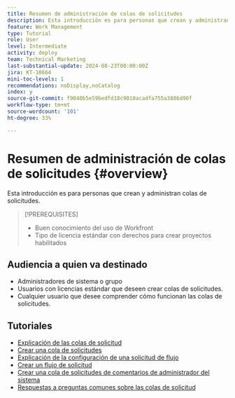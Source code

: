 ```yaml
---
title: Resumen de administración de colas de solicitudes
description: Esta introducción es para personas que crean y administran colas de solicitudes.
feature: Work Management
type: Tutorial
role: User
level: Intermediate
activity: deploy
team: Technical Marketing
last-substantial-update: 2024-08-23T00:00:00Z
jira: KT-10664
mini-toc-levels: 1
recommendations: noDisplay,noCatalog
index: y
source-git-commit: f9040b5e59bedfd18c9010acadfa755a3886d90f
workflow-type: tm+mt
source-wordcount: '101'
ht-degree: 33%

---
```



# Resumen de administración de colas de solicitudes {#overview}

Esta introducción es para personas que crean y administran colas de solicitudes.

>[!PREREQUISITES]
>
>* Buen conocimiento del uso de Workfront
>* Tipo de licencia estándar con derechos para crear proyectos habilitados

## Audiencia a quien va destinado

* Administradores de sistema o grupo
* Usuarios con licencias estándar que deseen crear colas de solicitudes.
* Cualquier usuario que desee comprender cómo funcionan las colas de solicitudes.

## Tutoriales

* [Explicación de las colas de solicitud](/help/manage-work/request-queues/understand-request-queues.md)
* [Crear una cola de solicitudes](/help/manage-work/request-queues/create-a-request-queue.md)
* [Explicación de la configuración de una solicitud de flujo](/help/manage-work/request-queues/understand-settings-for-a-flow-request.md)
* [Crear un flujo de solicitud](/help/manage-work/request-queues/create-a-request-flow.md)
* [Crear una cola de solicitudes de comentarios de administrador del sistema](/help/manage-work/request-queues/create-a-system-admin-feedback-request-queue.md)
* [Respuestas a preguntas comunes sobre las colas de solicitud](/help/manage-work/request-queues/request-queue-faq.md)


